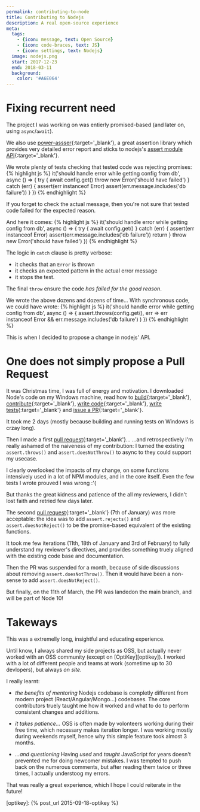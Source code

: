 ```yaml
---
permalink: contributing-to-node
title: Contributing to Nodejs
description: A real open-source experience
meta:
  tags:
    - {icon: message, text: Open Source}
    - {icon: code-braces, text: JS}
    - {icon: settings, text: Nodejs}
  image: nodejs.png
  start: 2017-12-23
  end: 2018-03-11
  background:
    color: '#A6E064'
---
```


# Fixing recurrent need

The project I was working on was entierly promised-based (and later on, using `async`/`await`).

We also use [power-assser][power-assert]{:target='_blank'}, a great assertion library which provides very detailed error report and sticks to nodejs's [assert module API][assert]{:target='_blank'}.

We wrote plenty of tests checking that tested code was rejecting promises:
{% highlight js %}
it('should handle error while getting config from db', async () => {
  try {
    await config.get()
    throw new Error('should have failed')
  } catch (err) {
    assert(err instanceof Error)
    assert(err.message.includes('db failure'))
  }
})
{% endhighlight %}

If you forget to check the actual message, then you're not sure that tested code failed for the expected reason.

And here it comes:
{% highlight js %}
it('should handle error while getting config from db', async () => {
  try {
    await config.get()
  } catch (err) {
    assert(err instanceof Error)
    assert(err.message.includes('db failure'))
    return
  }
  throw new Error('should have failed')
})
{% endhighlight %}

The logic in `catch` clause is pretty verbose:

- it checks that an `Error` is thrown
- it checks an expected pattern in the actual error message
- it stops the test.

The final `throw` ensure the code _has failed for the good reason_.

We wrote the above dozens and dozens of time... 
With synchronous code, we could have wrote:
{% highlight js %}
it('should handle error while getting config from db', async () => {
  assert.throws(config.get(), err => 
    err instanceof Error && err.message.includes('db failure')
  )
})
{% endhighlight %}

This is when I decided to propose a change in nodejs' API.

# One does not simply propose a Pull Request

It was Christmas time, I was full of energy and motivation.
I downloaded Node's code on my Windows machine, read how to [build][build-guide]{:target='_blank'}, [contribute][contribute-guide]{:target='_blank'}, [write code][style-guide]{:target='_blank'}, [write tests][test-guide]{:target='_blank'} and [issue a PR][pr-guide]{:target='_blank'}. 

It took me 2 days (mostly because building and running tests on Windows is crzay long).

Then I made a first [pull request][pr-1]{:target='_blank'}... ...and retrospectively I'm really ashamed of the naiveness of my contribution:
I turned the existing `assert.throws()` and `assert.doesNotThrow()` to async to they could support my usecase.

I clearly overlooked the impacts of my change, on some functions intensively used in a lot of NPM modules, and in the core itself.
Even the few tests I wrote prouved I was wrong :'(

But thanks the great kidness and patience of the all my reviewers, I didn't lost faith and retried few days later.


The second [pull request][pr-2]{:target='_blank'} (7th of January) was more acceptable: the idea was to add `assert.rejects()` and `assert.doesNotReject()` to be the promise-based equivalent of the existing functions.

It took me few iterations (11th, 18th of January and 3rd of February) to fully understand my reviewer's directives, and provides something truely aligned with the existing code base and documentation.

Then the PR was suspended for a month, because of side discussions about removing `assert.doesNotThrow()`. Then it would have been a non-sense to add `assert.doesNotReject()`.

But finally, on the 11th of March, the PR was landedon the main branch, and will be part of Node 10!

# Takeways

This was a extremelly long, insightful and educating experience.

Until know, I always shared my side projects as OSS, but actually never worked with an OSS community (except on [OptiKey][optikey]).
I worked with a lot of different people and teams at work (sometime up to 30 devlopers), but always _on site_.

I really learnt:

- _the benefits of mentoring_ 
   Nodejs codebase is completly different from modern project (React/Angular/Mongo...) codebases.
   The core contributors truely taught me how it worked and what to do to perform consistent changes and additions.

- _it takes patience..._
   OSS is often made by volonteers working during their free time, which necessary makes iteration longer.
   I was working mostly during weekends myself, hence why this simple feature took almost 3 months.
   
- _...and questioning_
   Having _used_ and _taught_ JavaScript for years doesn't prevented me for doing newcomer mistakes.
   I was tempted to push back on the numerous comments, but after reading them twice or three times, I actually understoog my errors.

That was really a great experience, which I hope I could reiterate in the future!

[power-assert]: https://github.com/power-assert-js/power-assert
[assert]: https://nodejs.org/api/all.html#assert_assert
[pr-1]: https://github.com/nodejs/node/pull/17843
[pr-2]: https://github.com/nodejs/node/pull/18023
[build-guide]: https://github.com/nodejs/node/blob/master/BUILDING.md
[contribute-guide]: https://github.com/nodejs/node/blob/master/CONTRIBUTING.md
[style-guide]: https://github.com/nodejs/node/blob/master/doc/STYLE_GUIDE.md
[test-guide]: https://github.com/nodejs/node/blob/master/doc/guides/writing-tests.md
[pr-guide]: https://github.com/nodejs/node/blob/master/doc/guides/contributing/pull-requests.md
[optikey]: {% post_url 2015-09-18-optikey %}